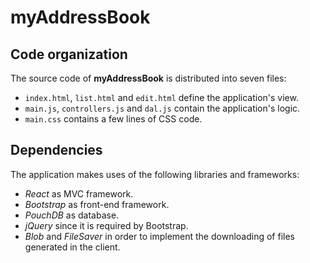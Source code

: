 myAddressBook
=============

Code organization
-----------------

The source code of **myAddressBook** is distributed into seven files:

 * `index.html`, `list.html` and `edit.html` define the application's view.
 * `main.js`, `controllers.js` and `dal.js` contain the application's logic.
 * `main.css` contains a few lines of CSS code.

Dependencies
------------

The application makes uses of the following libraries and frameworks:

 * _React_ as MVC framework.
 * _Bootstrap_ as front-end framework.
 * _PouchDB_ as database.
 * _jQuery_ since it is required by Bootstrap.
 * _Blob_ and _FileSaver_ in order to implement the downloading of files generated in the client.